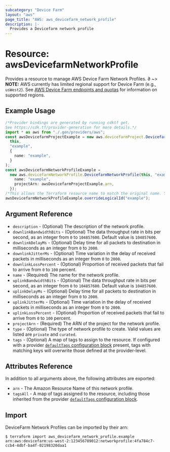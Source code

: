 ```yaml
---
subcategory: "Device Farm"
layout: "aws"
page_title: "AWS: aws_devicefarm_network_profile"
description: |-
  Provides a Devicefarm network profile
---
```


# Resource: awsDevicefarmNetworkProfile

Provides a resource to manage AWS Device Farm Network Profiles.
∂
\~> **NOTE:** AWS currently has limited regional support for Device Farm (e.g., `usWest2`). See [AWS Device Farm endpoints and quotas](https://docs.aws.amazon.com/general/latest/gr/devicefarm.html) for information on supported regions.

## Example Usage

```typescript
/*Provider bindings are generated by running cdktf get.
See https://cdk.tf/provider-generation for more details.*/
import * as aws from "./.gen/providers/aws";
const awsDevicefarmProjectExample = new aws.devicefarmProject.DevicefarmProject(
  this,
  "example",
  {
    name: "example",
  }
);
const awsDevicefarmNetworkProfileExample =
  new aws.devicefarmNetworkProfile.DevicefarmNetworkProfile(this, "example_1", {
    name: "example",
    projectArn: awsDevicefarmProjectExample.arn,
  });
/*This allows the Terraform resource name to match the original name. You can remove the call if you don't need them to match.*/
awsDevicefarmNetworkProfileExample.overrideLogicalId("example");

```

## Argument Reference

* `description` - (Optional) The description of the network profile.
* `downlinkBandwidthBits` - (Optional) The data throughput rate in bits per second, as an integer from `0` to `104857600`. Default value is `104857600`.
* `downlinkDelayMs` - (Optional) Delay time for all packets to destination in milliseconds as an integer from `0` to `2000`.
* `downlinkJitterMs` - (Optional) Time variation in the delay of received packets in milliseconds as an integer from `0` to `2000`.
* `downlinkLossPercent` - (Optional) Proportion of received packets that fail to arrive from `0` to `100` percent.
* `name` - (Required) The name for the network profile.
* `uplinkBandwidthBits` - (Optional) The data throughput rate in bits per second, as an integer from `0` to `104857600`. Default value is `104857600`.
* `uplinkDelayMs` - (Optional) Delay time for all packets to destination in milliseconds as an integer from `0` to `2000`.
* `uplinkJitterMs` - (Optional) Time variation in the delay of received packets in milliseconds as an integer from `0` to `2000`.
* `uplinkLossPercent` - (Optional) Proportion of received packets that fail to arrive from `0` to `100` percent.
* `projectArn` - (Required) The ARN of the project for the network profile.
* `type` - (Optional) The type of network profile to create. Valid values are listed are `private` and `curated`.
* `tags` - (Optional) A map of tags to assign to the resource. If configured with a provider [`defaultTags` configuration block](https://registry.terraform.io/providers/hashicorp/aws/latest/docs#default_tags-configuration-block) present, tags with matching keys will overwrite those defined at the provider-level.

## Attributes Reference

In addition to all arguments above, the following attributes are exported:

* `arn` - The Amazon Resource Name of this network profile.
* `tagsAll` - A map of tags assigned to the resource, including those inherited from the provider [`defaultTags` configuration block](https://registry.terraform.io/providers/hashicorp/aws/latest/docs#default_tags-configuration-block).

## Import

DeviceFarm Network Profiles can be imported by their arn:

```console
$ terraform import aws_devicefarm_network_profile.example arn:aws:devicefarm:us-west-2:123456789012:networkprofile:4fa784c7-ccb4-4dbf-ba4f-02198320daa1
```
